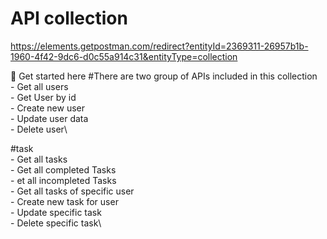 # API collection 
https://elements.getpostman.com/redirect?entityId=2369311-26957b1b-1960-4f42-9dc6-d0c55a914c31&entityType=collection

🚀 Get started here
#There are two group of APIs included in this collection\
	- Get all users \
	- Get User by id\
	- Create new user\
	- Update user data\
	- Delete user\

#task\
	- Get all tasks\
	- Get all completed Tasks\
	- et all incompleted Tasks\
	- Get all tasks of specific user\
	- Create new task for user\
	- Update specific task\
	- Delete specific task\


